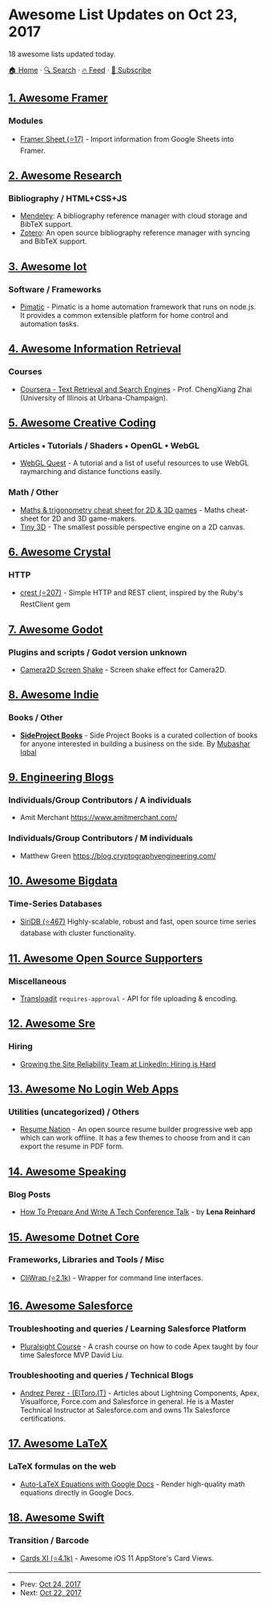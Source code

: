 # Awesome List Updates on Oct 23, 2017

18 awesome lists updated today.

[🏠 Home](/README.md) · [🔍 Search](https://test.trackawesomelist.com/search/) · [🔥 Feed](https://test.trackawesomelist.com/feed.xml) · [📮 Subscribe](https://trackawesomelist.us17.list-manage.com/subscribe?u=d2f0117aa829c83a63ec63c2f&id=36a103854c)



## [1. Awesome Framer](/content/podo/awesome-framer/README.md)

### Modules

*   [Framer Sheet (⭐17)](https://github.com/andrewliebchen/framer-sheet) - Import information from Google Sheets into Framer.

## [2. Awesome Research](/content/emptymalei/awesome-research/README.md)

### Bibliography / HTML+CSS+JS

*   [Mendeley](https://www.mendeley.com/): A bibliography reference manager with cloud storage and BibTeX support.
*   [Zotero](https://www.zotero.org/): An open source bibliography reference manager with syncing and BibTeX support.

## [3. Awesome Iot](/content/HQarroum/awesome-iot/README.md)

### Software / Frameworks

*   [Pimatic](https://pimatic.org/) - Pimatic is a home automation framework that runs on node.js. It provides a common extensible platform for home control and automation tasks.

## [4. Awesome Information Retrieval](/content/harpribot/awesome-information-retrieval/README.md)

### Courses

*   [Coursera - Text Retrieval and Search Engines](https://www.coursera.org/learn/text-retrieval) -  Prof. ChengXiang Zhai (University of Illinois at Urbana-Champaign).

## [5. Awesome Creative Coding](/content/terkelg/awesome-creative-coding/README.md)

### Articles • Tutorials / Shaders • OpenGL • WebGL

*   [WebGL Quest](http://xem.github.io/articles/#webgl_quest_2) - A tutorial and a list of useful resources to use WebGL raymarching and distance functions easily.

### Math / Other

*   [Maths & trigonometry cheat sheet for 2D & 3D games](https://gist.github.com/xem/99930986c5333125a13b0ea50600391f) - Maths cheat-sheet for 2D and 3D game-makers.
*   [Tiny 3D](https://cantelope.org/tiny_3D/) - The smallest possible perspective engine on a 2D canvas.

## [6. Awesome Crystal](/content/veelenga/awesome-crystal/README.md)

### HTTP

*   [crest (⭐207)](https://github.com/mamantoha/crest) - Simple HTTP and REST client, inspired by the Ruby's RestClient gem

## [7. Awesome Godot](/content/godotengine/awesome-godot/README.md)

### Plugins and scripts / Godot version unknown

*   [Camera2D Screen Shake](https://godotengine.org/qa/438/camera2d-screen-shake-extension) - Screen shake effect for Camera2D.

## [8. Awesome Indie](/content/mezod/awesome-indie/README.md)

### Books / Other

*   **[SideProject Books](https://books.makesideproject.com/)** - Side Project Books is a curated collection of books for anyone interested in building a business on the side. By [Mubashar Iqbal](https://twitter.com/mubashariqbal)

## [9. Engineering Blogs](/content/kilimchoi/engineering-blogs/README.md)

### Individuals/Group Contributors / A individuals

*   Amit Merchant <https://www.amitmerchant.com/>

### Individuals/Group Contributors / M individuals

*   Matthew Green <https://blog.cryptographyengineering.com/>

## [10. Awesome Bigdata](/content/newTendermint/awesome-bigdata/README.md)

### Time-Series Databases

*   [SiriDB (⭐467)](https://github.com/transceptor-technology/siridb-server) Highly-scalable, robust and fast, open source time series database with cluster functionality.

## [11. Awesome Open Source Supporters](/content/zachflower/awesome-open-source-supporters/README.md)

### Miscellaneous

*   [Transloadit](https://transloadit.com/) `requires-approval` - API for file uploading & encoding.

## [12. Awesome Sre](/content/dastergon/awesome-sre/README.md)

### Hiring

*   [Growing the Site Reliability Team at LinkedIn: Hiring is Hard](https://www.youtube.com/watch?v=ZemNg9GYvOA)

## [13. Awesome No Login Web Apps](/content/aviaryan/awesome-no-login-web-apps/README.md)

### Utilities (uncategorized) / Others

*   [Resume Nation](https://resume-nation.github.io) - An open source resume builder progressive web app which can work offline. It has a few themes to choose from and it can export the resume in PDF form.

## [14. Awesome Speaking](/content/matteofigus/awesome-speaking/README.md)

### Blog Posts

*   [How To Prepare And Write A Tech Conference Talk](http://wunder.schoenaberselten.com/2016/02/16/how-to-prepare-and-write-a-tech-conference-talk/) - by **Lena Reinhard**

## [15. Awesome Dotnet Core](/content/thangchung/awesome-dotnet-core/README.md)

### Frameworks, Libraries and Tools / Misc

*   [CliWrap (⭐2.1k)](https://github.com/Tyrrrz/CliWrap) - Wrapper for command line interfaces.

## [16. Awesome Salesforce](/content/mailtoharshit/awesome-salesforce/README.md)

### Troubleshooting and queries / Learning Salesforce Platform

*   [Pluralsight Course](https://www.pluralsight.com/courses/apex-absolute-beginner-guide-coding-salesforce) - A crash course on how to code Apex taught by four time Salesforce MVP David Liu.

### Troubleshooting and queries / Technical Blogs

*   [Andrez Perez - (ElToro.IT)](https://eltoroit.herokuapp.com) - Articles about Lightning Components, Apex, Visualforce, Force.com and Salesforce in general. He is a Master Technical Instructor at Salesforce.com and owns 11x Salesforce certifications.

## [17. Awesome LaTeX](/content/egeerardyn/awesome-LaTeX/README.md)

### LaTeX formulas on the web

*   [Auto-LaTeX Equations with Google Docs](https://sites.google.com/site/autolatexequations) - Render high-quality math equations directly in Google Docs.

## [18. Awesome Swift](/content/matteocrippa/awesome-swift/README.md)

### Transition / Barcode

*   [Cards XI (⭐4.1k)](https://github.com/PaoloCuscela/Cards) - Awesome iOS 11 AppStore's Card Views.

---

- Prev: [Oct 24, 2017](/content/2017/10/24/README.md)
- Next: [Oct 22, 2017](/content/2017/10/22/README.md)